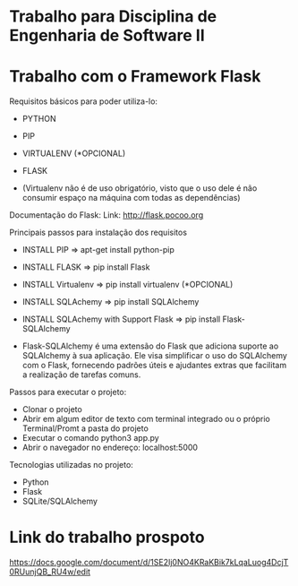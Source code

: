 # Trabalho para Disciplina de Engenharia de Software II

# Trabalho com o Framework Flask


Requisitos básicos para poder utiliza-lo:

* PYTHON
* PIP 
* VIRTUALENV (*OPCIONAL)
* FLASK

* (Virtualenv não é de uso obrigatório, visto que o uso dele é não consumir espaço na máquina
com todas as dependências)

Documentação do Flask:
Link: http://flask.pocoo.org

Principais passos para instalação dos requisitos
* INSTALL PIP => apt-get install python-pip
* INSTALL FLASK => pip install Flask
* INSTALL Virtualenv => pip install virtualenv (*OPCIONAL)
* INSTALL SQLAchemy => pip install SQLAlchemy
* INSTALL SQLAchemy with Support Flask => pip install Flask-SQLAlchemy

* Flask-SQLAlchemy é uma extensão do Flask que adiciona suporte ao SQLAlchemy à sua aplicação. 
Ele visa simplificar o uso do SQLAlchemy com o Flask, fornecendo padrões úteis e
ajudantes extras que facilitam a realização de tarefas comuns.

Passos para executar o projeto:
* Clonar o projeto
* Abrir em algum editor de texto com terminal integrado ou o próprio Terminal/Promt a pasta do projeto
* Executar o comando python3 app.py
* Abrir o navegador no endereço: localhost:5000

Tecnologias utilizadas no projeto:
* Python
* Flask
* SQLite/SQLAlchemy

# Link do trabalho prospoto
https://docs.google.com/document/d/1SE2Ij0NO4KRaKBik7kLqaLuog4DcjT0RUunjQB_RU4w/edit


